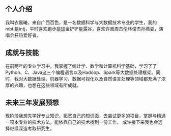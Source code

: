 
个人介绍
------
我叫农晨曦，来自广西百色，是一名数据科学与大数据技术专业的学生，我的mbti是intj，平时喜欢跑步[排球](../images/1.png)金铲铲星露谷，喜欢许嵩周杰伦林俊杰孙燕姿，演唱会狂热爱好者。

成就与技能
------
在前两年的专业学习中，我掌握了统计学、数学和计算机科学基础，学习了了Python、C、Java这三个编程语言以及Hadoop、Spark等大数据处理框架。同时，我对大数据处理、机器学习、数据可视化以及自然语言处理等领域都充满了浓厚的兴趣，也想在这些领域有所成就。

未来三年发展预想
------
现阶段我想先学好专业知识，拓宽自己的知识面，去尝试更多的项目，掌握与精通一项本专业的技术方法，能依靠自己的技术找到一份工作。
或许接下来我也会选择继续深造考取研究生。


